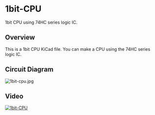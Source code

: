 # 1bit-CPU
1bit CPU using 74HC series logic IC.

## Overview
This is a 1bit CPU KiCad file.
You can make a CPU using the 74HC series logic IC.

## Circuit Diagram
![1bit-cpu.jpg](./docs/img/1bit-cpu/schematic.jpg)

## Video
[![1bit-CPU](https://img.youtube.com/vi/7_g6IDrb5PI/0.jpg)](https://www.youtube.com/watch?v=7_g6IDrb5PI)
